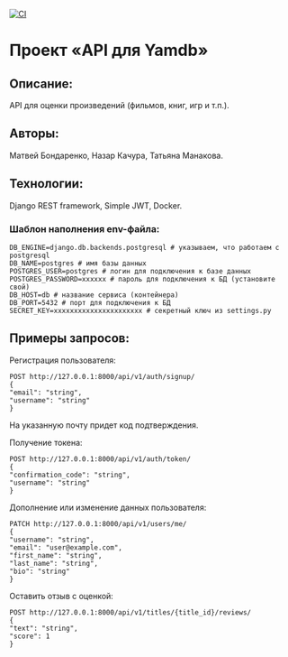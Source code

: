 [![CI](https://github.com/InsomniaTSO/yamdb_final/actions/workflows/yamdb_workflow.yml/badge.svg)](https://github.com/InsomniaTSO/yamdb_final/actions/workflows/yamdb_workflow.yml)

# __Проект «API для Yamdb»__

## __Описание__:

API для оценки произведений (фильмов, книг, игр и т.п.).

## __Авторы__:

Матвей Бондаренко,
Назар Качура,
Татьяна Манакова.

## __Технологии__:

Django REST framework,
Simple JWT,
Docker.

### __Шаблон наполнения env-файла__:

```
DB_ENGINE=django.db.backends.postgresql # указываем, что работаем с postgresql
DB_NAME=postgres # имя базы данных
POSTGRES_USER=postgres # логин для подключения к базе данных
POSTGRES_PASSWORD=xxxxxx # пароль для подключения к БД (установите свой)
DB_HOST=db # название сервиса (контейнера)
DB_PORT=5432 # порт для подключения к БД
SECRET_KEY=xxxxxxxxxxxxxxxxxxxxxx # секретный ключ из settings.py 
```

## __Примеры запросов__:

Регистрация пользователя:

```
POST http://127.0.0.1:8000/api/v1/auth/signup/
{
"email": "string",
"username": "string"
}
```
На указанную почту придет код подтверждения.

Получение токена:

```
POST http://127.0.0.1:8000/api/v1/auth/token/
{
"confirmation_code": "string",
"username": "string"
}
```

Дополнение или изменение данных пользователя:

```
PATCH http://127.0.0.1:8000/api/v1/users/me/
{
"username": "string",
"email": "user@example.com",
"first_name": "string",
"last_name": "string",
"bio": "string"
}
```

Оставить отзыв с оценкой:

```
POST http://127.0.0.1:8000/api/v1/titles/{title_id}/reviews/
{
"text": "string",
"score": 1
}
```

